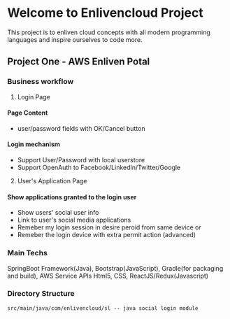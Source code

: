 # Welcome to Enlivencloud Project

This project is to enliven cloud concepts with all modern programming languages and inspire ourselves to code more.

## Project One - AWS Enliven Potal
### Business workflow
1. Login Page
#### Page Content
* user/password fields with OK/Cancel button
#### Login mechanism
* Support User/Password with local userstore
* Support OpenAuth to Facebook/LinkedIn/Twitter/Google

2. User's Application Page
#### Show applications granted to the login user
* Show users' social user info
* Link to user's social media applications
* Remeber my login session in desire peroid from same device or 
* Remeber the login device with extra permit action (advanced)

### Main Techs
SpringBoot Framework(Java), Bootstrap(JavaScript), Gradle(for packaging and build), AWS Service APIs
Html5, CSS, ReactJS/Redux(Javascript)

### Directory Structure
```
src/main/java/com/enlivencloud/sl -- java social login module
```

